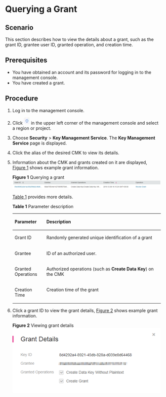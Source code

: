 # Querying a Grant<a name="kms_01_0030"></a>

## Scenario<a name="section24674565101656"></a>

This section describes how to view the details about a grant, such as the grant ID, grantee user ID, granted operation, and creation time.

## Prerequisites<a name="section358224101847"></a>

-   You have obtained an account and its password for logging in to the management console.
-   You have created a grant.

## Procedure<a name="section63833929154647"></a>

1.  Log in to the management console.
2.  Click  ![](figures/icon-region.png)  in the upper left corner of the management console and select a region or project.
3.  Choose  **Security**  \>  **Key Management Service**. The  **Key Management Service**  page is displayed.
4.  Click the alias of the desired CMK to view its details.
5.  Information about the CMK and grants created on it are displayed,  [Figure 1](#fig26845936115420)  shows example grant information.

    **Figure  1**  Querying a grant<a name="fig26845936115420"></a>  
    ![](figures/querying-a-grant.png "querying-a-grant")

    [Table 1](#table41279785172331)  provides more details.

    **Table  1**  Parameter description

    <a name="table41279785172331"></a>
    <table><thead align="left"><tr id="row17212539172331"><th class="cellrowborder" valign="top" width="21.43%" id="mcps1.2.3.1.1"><p id="p65692410172331"><a name="p65692410172331"></a><a name="p65692410172331"></a><strong>Parameter</strong></p>
    </th>
    <th class="cellrowborder" valign="top" width="78.57%" id="mcps1.2.3.1.2"><p id="p19485008172331"><a name="p19485008172331"></a><a name="p19485008172331"></a><strong id="b842352706193336"><a name="b842352706193336"></a><a name="b842352706193336"></a>Description</strong></p>
    </th>
    </tr>
    </thead>
    <tbody><tr id="row26851533113637"><td class="cellrowborder" valign="top" width="21.43%" headers="mcps1.2.3.1.1 "><p id="p45703547113642"><a name="p45703547113642"></a><a name="p45703547113642"></a>Grant ID</p>
    </td>
    <td class="cellrowborder" valign="top" width="78.57%" headers="mcps1.2.3.1.2 "><p id="p10999799113642"><a name="p10999799113642"></a><a name="p10999799113642"></a>Randomly generated unique identification of a grant</p>
    </td>
    </tr>
    <tr id="row33403013172331"><td class="cellrowborder" valign="top" width="21.43%" headers="mcps1.2.3.1.1 "><p id="p21289517172331"><a name="p21289517172331"></a><a name="p21289517172331"></a>Grantee</p>
    </td>
    <td class="cellrowborder" valign="top" width="78.57%" headers="mcps1.2.3.1.2 "><p id="p46729293172331"><a name="p46729293172331"></a><a name="p46729293172331"></a>ID of an authorized user.</p>
    </td>
    </tr>
    <tr id="row17910458172331"><td class="cellrowborder" valign="top" width="21.43%" headers="mcps1.2.3.1.1 "><p id="p41460994172331"><a name="p41460994172331"></a><a name="p41460994172331"></a>Granted Operations</p>
    </td>
    <td class="cellrowborder" valign="top" width="78.57%" headers="mcps1.2.3.1.2 "><p id="p2897367172331"><a name="p2897367172331"></a><a name="p2897367172331"></a>Authorized operations (such as <strong id="b842352706112139"><a name="b842352706112139"></a><a name="b842352706112139"></a>Create Data Key</strong>) on the CMK</p>
    </td>
    </tr>
    <tr id="row26076305172331"><td class="cellrowborder" valign="top" width="21.43%" headers="mcps1.2.3.1.1 "><p id="p31805988172331"><a name="p31805988172331"></a><a name="p31805988172331"></a>Creation Time</p>
    </td>
    <td class="cellrowborder" valign="top" width="78.57%" headers="mcps1.2.3.1.2 "><p id="p26148215172331"><a name="p26148215172331"></a><a name="p26148215172331"></a>Creation time of the grant</p>
    </td>
    </tr>
    </tbody>
    </table>

6.  Click a grant ID to view the grant details,  [Figure 2](#fig962432095216)  shows example grant information.

    **Figure  2**  Viewing grant details<a name="fig962432095216"></a>  
    ![](figures/viewing-grant-details.png "viewing-grant-details")


